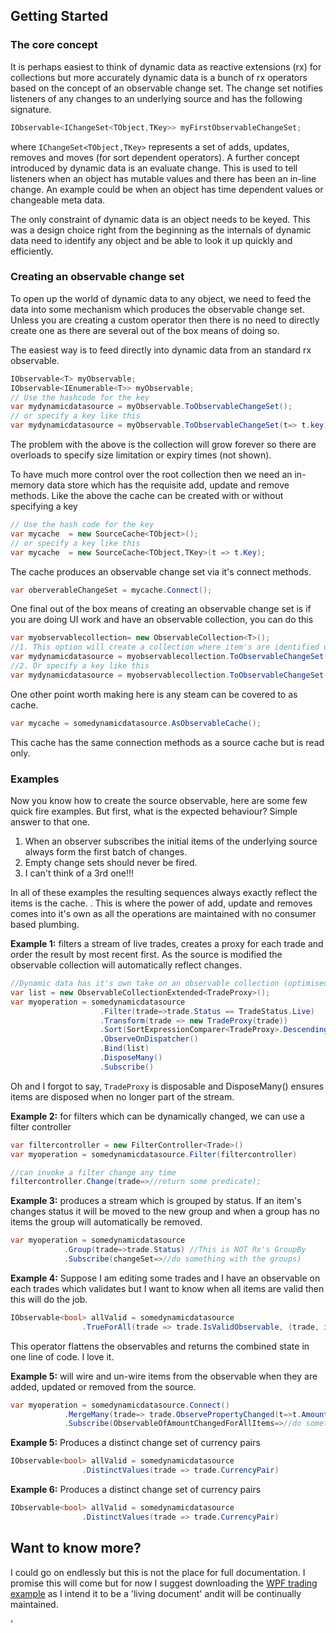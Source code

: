 ## Getting Started
 
### The core concept
It is perhaps easiest to think of dynamic data as reactive extensions (rx) for collections but more accurately dynamic data is a bunch of rx operators based on the concept of an observable change set.  The change set notifies listeners of any changes to an underlying source and has the following signature.
```csharp
IObservable<IChangeSet<TObject,TKey>> myFirstObservableChangeSet;
```
where ```IChangeSet<TObject,TKey>```  represents a set of adds, updates, removes and moves (for sort dependent operators).  A further concept introduced by dynamic data is an evaluate change. This is used to tell listeners when an object has mutable values and there has been an in-line change.  An example could be when an object has time dependent values or changeable meta data.

The only constraint of dynamic data is an object needs to be keyed. This was a design choice right from the beginning as the internals of dynamic data need to identify any object and be able to look it up quickly and efficiently.

### Creating an observable change set
To open up the world of dynamic data to any object, we need to feed the data into some mechanism which produces the observable change set.  Unless you are creating a custom operator then there is no need to directly create one as there are several out of the box means of doing so.

The easiest way is to feed directly into dynamic data from an standard rx observable.
```csharp
IObservable<T> myObservable;
IObservable<IEnumerable<T>> myObservable;
// Use the hashcode for the key
var mydynamicdatasource = myObservable.ToObservableChangeSet();
// or specify a key like this
var mydynamicdatasource = myObservable.ToObservableChangeSet(t=> t.key);
```
The problem with the above is the collection will grow forever so there are overloads to specify size limitation or expiry times (not shown). 

To have much more control over the root collection then we need an in-memory data store which has the requisite add, update and remove methods. Like the above the cache can be created with or without specifying a key
```csharp
// Use the hash code for the key
var mycache  = new SourceCache<TObject>();
// or specify a key like this
var mycache  = new SourceCache<TObject,TKey>(t => t.Key);
```
The cache produces an observable change set via it's connect methods.
```csharp
var oberverableChangeSet = mycache.Connect();
```
One final out of the box means of creating an observable change set is if you are doing UI work and have an observable collection, you can do this
```csharp
var myobservablecollection= new ObservableCollection<T>();
//1. This option will create a collection where item's are identified using the hash code.
var mydynamicdatasource = myobservablecollection.ToObservableChangeSet();
//2. Or specify a key like this
var mydynamicdatasource = myobservablecollection.ToObservableChangeSet(t => t.Key);
```
One other point worth making here is any steam can be covered to as cache.
```csharp
var mycache = somedynamicdatasource.AsObservableCache();
```
This cache has the same connection methods as a source cache but is read only.

### Examples

Now you know how to create the source observable, here are some few quick fire examples. But first, what is the expected behaviour?  Simple answer to that one.

 1. When an observer subscribes the initial items of the underlying source always form the first batch of changes.
 2. Empty change sets should never be fired.
 3. I can't think of a 3rd one!!! 

In all of these examples the resulting sequences always exactly reflect the items is the cache.  . This is where the power of  add, update and removes comes into it's own as all the operations are maintained with no consumer based plumbing.

**Example 1:** filters a stream of live trades, creates a proxy for each trade and order the result by most recent first. As the source is modified the observable collection will automatically reflect changes.

```csharp
//Dynamic data has it's own take on an observable collection (optimised for populating f
var list = new ObservableCollectionExtended<TradeProxy>();
var myoperation = somedynamicdatasource
					.Filter(trade=>trade.Status == TradeStatus.Live) 
					.Transform(trade => new TradeProxy(trade))
					.Sort(SortExpressionComparer<TradeProxy>.Descending(t => t.Timestamp))
					.ObserveOnDispatcher()
					.Bind(list) 
					.DisposeMany()
					.Subscribe()
```
Oh and I forgot to say, ```TradeProxy``` is disposable and DisposeMany() ensures items are disposed when no longer part of the stream.

**Example 2:**  for filters which can be dynamically changed, we can use a filter controller
```csharp
var filtercontroller = new FilterController<Trade>()
var myoperation = somedynamicdatasource.Filter(filtercontroller) 

//can invoke a filter change any time
filtercontroller.Change(trade=>//return some predicate);
```

**Example 3:** produces a stream which is grouped by status. If an item's changes status it will be moved to the new group and when a group has no items the group will automatically be removed.
```csharp
var myoperation = somedynamicdatasource
            .Group(trade=>trade.Status) //This is NOT Rx's GroupBy 
			.Subscribe(changeSet=>//do something with the groups)
```
**Example 4:** Suppose I am editing some trades and I have an observable on each trades which validates but I want to know when all items are valid then this will do the job.
```csharp
IObservable<bool> allValid = somedynamicdatasource
                .TrueForAll(trade => trade.IsValidObservable, (trade, isvalid) => isvalid)
```
This operator flattens the observables and returns the combined state in one line of code. I love it.

**Example 5:**  will wire and un-wire items from the observable when they are added, updated or removed from the source.
```csharp
var myoperation = somedynamicdatasource.Connect() 
			.MergeMany(trade=> trade.ObservePropertyChanged(t=>t.Amount))
			.Subscribe(ObservableOfAmountChangedForAllItems=>//do something with IObservable<PropChangedArg>)
```
**Example 5:** Produces a distinct change set of currency pairs
```csharp
IObservable<bool> allValid = somedynamicdatasource
                .DistinctValues(trade => trade.CurrencyPair)
```
**Example 6:** Produces a distinct change set of currency pairs
```csharp
IObservable<bool> allValid = somedynamicdatasource
                .DistinctValues(trade => trade.CurrencyPair)
```
## Want to know more?
I could go on endlessly but this is not the place for full documentation.  I promise this will come but for now I suggest downloading the [WPF trading example](https://github.com/RolandPheasant/Tradingdemo) as I intend it to be a 'living document' andit will be continually maintained. 


'